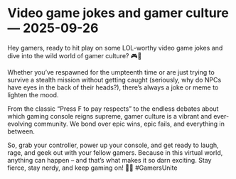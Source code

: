 # Video game jokes and gamer culture — 2025-09-26

Hey gamers, ready to hit play on some LOL-worthy video game jokes and dive into the wild world of gamer culture? 🎮🤣

Whether you’ve respawned for the umpteenth time or are just trying to survive a stealth mission without getting caught (seriously, why do NPCs have eyes in the back of their heads?), there’s always a joke or meme to lighten the mood.

From the classic “Press F to pay respects” to the endless debates about which gaming console reigns supreme, gamer culture is a vibrant and ever-evolving community. We bond over epic wins, epic fails, and everything in between.

So, grab your controller, power up your console, and get ready to laugh, rage, and geek out with your fellow gamers. Because in this virtual world, anything can happen – and that’s what makes it so darn exciting. Stay fierce, stay nerdy, and keep gaming on! 🚀✨ #GamersUnite